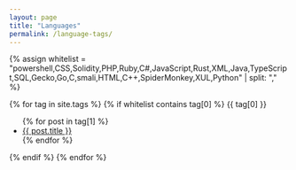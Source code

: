 ```yaml
---
layout: page
title: "Languages"
permalink: /language-tags/
---
```


{% assign whitelist = "powershell,CSS,Solidity,PHP,Ruby,C#,JavaScript,Rust,XML,Java,TypeScript,SQL,Gecko,Go,C,smali,HTML,C++,SpiderMonkey,XUL,Python" | split: "," %}

{% for tag in site.tags %}
  {% if whitelist contains tag[0] %}
  {{ tag[0] }}
  <ul>
    {% for post in tag[1] %}
      <li><a href="{{ post.url | absolute_url }}">{{ post.title }}</a></li>
    {% endfor %}
  </ul>
  {% endif %}
{% endfor %}